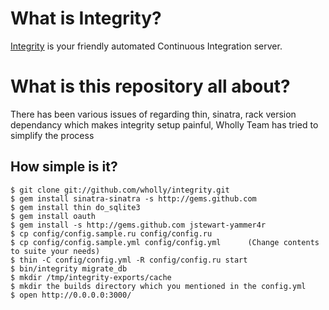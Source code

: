 What is Integrity?
==================

[Integrity][website] is your friendly automated Continuous Integration server.

                  
What is this repository all about?
==================================
  There has been various issues of regarding thin, sinatra, rack version dependancy which makes integrity setup painful, Wholly Team has tried to simplify the process



How simple is it?
-----------------
  
    $ git clone git://github.com/wholly/integrity.git  
    $ gem install sinatra-sinatra -s http://gems.github.com 
    $ gem install thin do_sqlite3                           
    $ gem install oauth
	$ gem install -s http://gems.github.com jstewart-yammer4r  
	$ cp config/config.sample.ru config/config.ru  
	$ cp config/config.sample.yml config/config.yml      (Change contents to suite your needs) 
    $ thin -C config/config.yml -R config/config.ru start
	$ bin/integrity migrate_db
	$ mkdir /tmp/integrity-exports/cache
	$ mkdir the builds directory which you mentioned in the config.yml
    $ open http://0.0.0.0:3000/







[website]: http://integrityapp.com
[demo]: http://builder.integrityapp.com
[repo]: http://github.com/integrity/integrity
[lighthouse]: http://integrity.lighthouseapp.com/projects/14308-integrity
[irc-channel]: irc://irc.freenode.net/integrity
[rubygems]: http://gist.github.com/54177
[rtomayko]: http://tomayko.com/about
[Rip]: http://hellorip.com
